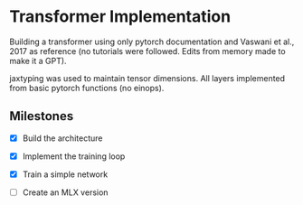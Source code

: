 # Transformer Implementation

Building a transformer using only pytorch documentation and Vaswani et al., 
2017 as reference (no tutorials were followed. Edits from memory made to make
it a GPT).

jaxtyping was used to maintain tensor dimensions. All layers implemented from 
basic pytorch functions (no einops).

## Milestones

- [x] Build the architecture
- [x] Implement the training loop
- [x] Train a simple network
- [ ] Create an MLX version

